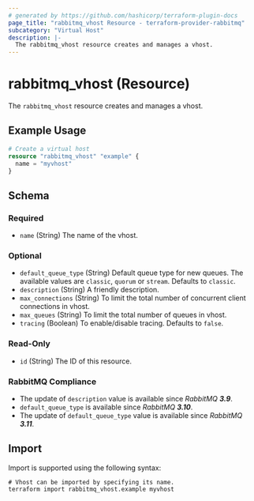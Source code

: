 ```yaml
---
# generated by https://github.com/hashicorp/terraform-plugin-docs
page_title: "rabbitmq_vhost Resource - terraform-provider-rabbitmq"
subcategory: "Virtual Host"
description: |-
  The rabbitmq_vhost resource creates and manages a vhost.
---
```


# rabbitmq_vhost (Resource)

The `rabbitmq_vhost` resource creates and manages a vhost.

## Example Usage

```terraform
# Create a virtual host
resource "rabbitmq_vhost" "example" {
  name = "myvhost"
}
```

<!-- schema generated by tfplugindocs -->
## Schema

### Required

- `name` (String) The name of the vhost.

### Optional

- `default_queue_type` (String) Default queue type for new queues. The available values are `classic`, `quorum` or `stream`. Defaults to `classic`.
- `description` (String) A friendly description.
- `max_connections` (String) To limit the total number of concurrent client connections in vhost.
- `max_queues` (String) To limit the total number of queues in vhost.
- `tracing` (Boolean) To enable/disable tracing. Defaults to `false`.

### Read-Only

- `id` (String) The ID of this resource.

### RabbitMQ Compliance
- The update of `description` value is available since _RabbitMQ **3.9**_.
- `default_queue_type` is available since _RabbitMQ **3.10**_.
- The update of `default_queue_type` value is available since _RabbitMQ **3.11**_.

## Import

Import is supported using the following syntax:

```shell
# Vhost can be imported by specifying its name.
terraform import rabbitmq_vhost.example myvhost
```
